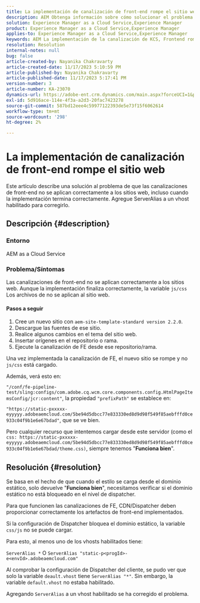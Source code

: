 ```yaml
---
title: La implementación de canalización de front-end rompe el sitio web
description: AEM Obtenga información sobre cómo solucionar el problema as a Cloud Service de la en el que la implementación de la canalización de front-end rompe el sitio web. Agregue ServerAlias a un vhost habilitado.
solution: Experience Manager as a Cloud Service,Experience Manager
product: Experience Manager as a Cloud Service,Experience Manager
applies-to: Experience Manager as a Cloud Service,Experience Manager
keywords: AEM La implementación de la canalización de KCS, Frontend rompe el sitio web, no se aplican los archivos as a Cloud Service, js/css
resolution: Resolution
internal-notes: null
bug: false
article-created-by: Nayanika Chakravarty
article-created-date: 11/17/2023 5:10:59 PM
article-published-by: Nayanika Chakravarty
article-published-date: 11/17/2023 5:17:41 PM
version-number: 3
article-number: KA-23070
dynamics-url: https://adobe-ent.crm.dynamics.com/main.aspx?forceUCI=1&pagetype=entityrecord&etn=knowledgearticle&id=791f2b46-6c85-ee11-8179-6045bd0061cb
exl-id: 5d916ace-114e-4f3a-a2d3-20fac7423278
source-git-commit: 587bd12eee4c59977122393de5e73f15f6062614
workflow-type: tm+mt
source-wordcount: '298'
ht-degree: 2%

---
```


# La implementación de canalización de front-end rompe el sitio web


Este artículo describe una solución al problema de que las canalizaciones de front-end no se aplican correctamente a los sitios web, incluso cuando la implementación termina correctamente. Agregue ServerAlias a un vhost habilitado para corregirlo.



## Descripción {#description}


### Entorno

AEM as a Cloud Service

### Problema/Síntomas

Las canalizaciones de front-end no se aplican correctamente a los sitios web. Aunque la implementación finaliza correctamente, la variable `js/css` Los archivos de no se aplican al sitio web.

#### Pasos a seguir

1. Cree un nuevo sitio con `aem-site-template-standard version 2.2.0`.
2. Descargue las fuentes de ese sitio.
3. Realice algunos cambios en el tema del sitio web.
4. Insertar orígenes en el repositorio o rama.
5. Ejecute la canalización de FE desde ese repositorio/rama.


Una vez implementada la canalización de FE, el nuevo sitio se rompe y no `js/css` está cargado.

Además, verá esto en:

`"/conf/fe-pipeline-test/sling:configs/com.adobe.cq.wcm.core.components.config.HtmlPageItemsConfig/jcr:content"`, la propiedad `"prefixPath"` se establece en:

`"https://static-pxxxxx-eyyyyy.adobeaemcloud.com/5be94d5dbcc77e833330ed8d9d98f549f85aebfffd0ce933c04f9b1e6e67bdad"`, que se ve bien.

Pero cualquier recurso que intentemos cargar desde este servidor (como el `css: https://static-pxxxxx-eyyyyy.adobeaemcloud.com/5be94d5dbcc77e833330ed8d9d98f549f85aebfffd0ce933c04f9b1e6e67bdad/theme.css)`, siempre tenemos &quot;<b>Funciona bien</b>&quot;.


## Resolución {#resolution}


Se basa en el hecho de que cuando el estilo se carga desde el dominio estático, solo devuelve &quot;<b>Funciona bien</b>&quot;, necesitamos verificar si el dominio estático no está bloqueado en el nivel de dispatcher.

Para que funcionen las canalizaciones de FE, CDN/Dispatcher deben proporcionar correctamente los artefactos de front-end implementados.

Si la configuración de Dispatcher bloquea el dominio estático, la variable `css/js` no se puede cargar.

Para esto, al menos uno de los vhosts habilitados tiene:

`ServerAlias *`
O
`ServerAlias "static-p<progId>-e<envId>.adobeaemcloud.com"`

Al comprobar la configuración de Dispatcher del cliente, se pudo ver que solo la variable `deault.vhost` tiene `ServerAlias "*"`. Sin embargo, la variable `default.vhost` no estaba habilitado.

Agregando `ServerAlias` a un vhost habilitado se ha corregido el problema.
